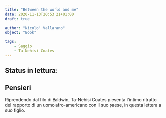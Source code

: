 ```yaml
---
title: "Between the world and me"
date: 2020-11-13T20:53:21+01:00
draft: true

author: "Nicolo' Vallarano"
object: "Book"

tags:
    - Saggio
    - Ta-Nehisi Coates
---
```


## Status in lettura:

## Pensieri
Riprendendo dal filo di Baldwin, Ta-Nehisi Coates presenta l'intimo ritratto del rapporto di un uomo afro-americano con il suo paese, in questa lettera a suo figlio.
